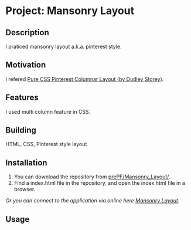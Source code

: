 # Project: Mansonry Layout

## Description

I praticed mansonry layout a.k.a. pinterest style. 

## Motivation

I refered [Pure CSS Pinterest Columnar Layout (by Dudley Storey)](https://codepen.io/dudleystorey/full/yqrhw).

## Features

I used multi column feature in CSS.

## Building

HTML, CSS, Pinterest style layout

## Installation

1. You can download the repository from
[prePF/Mansonry_Layout/](https://github.com/leiachung41/prePF/tree/master/Mansonry_Layout/).
2. Find a index.html file in the repository, and open the index.html file in a browser.

*Or you can connect to the application via online here [Mansonry Layout](https://leiachung41.github.io/prePF/Mansonry_Layout/index.html).*

## Usage



